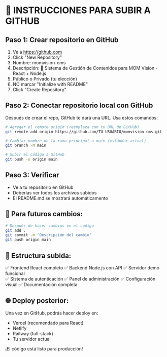 # 🚀 INSTRUCCIONES PARA SUBIR A GITHUB

## Paso 1: Crear repositorio en GitHub
1. Ve a https://github.com
2. Click "New Repository"
3. Nombre: momvision-cms
4. Descripción: 🚀 Sistema de Gestión de Contenidos para MOM Vision - React + Node.js
5. Público o Privado (tu elección)
6. NO marcar "Initialize with README"
7. Click "Create Repository"

## Paso 2: Conectar repositorio local con GitHub
Después de crear el repo, GitHub te dará una URL. Usa estos comandos:

```bash
# Agregar el remote origin (reemplaza con tu URL de GitHub)
git remote add origin https://github.com/TU-USUARIO/momvision-cms.git

# Cambiar nombre de la rama principal a main (estándar actual)
git branch -M main

# Subir el código a GitHub
git push -u origin main
```

## Paso 3: Verificar
- Ve a tu repositorio en GitHub
- Deberías ver todos los archivos subidos
- El README.md se mostrará automáticamente

## 🔄 Para futuros cambios:
```bash
# Después de hacer cambios en el código
git add .
git commit -m "Descripción del cambio"
git push origin main
```

## 📁 Estructura subida:
✅ Frontend React completo
✅ Backend Node.js con API
✅ Servidor demo funcional  
✅ Sistema de autenticación
✅ Panel de administración
✅ Configuración visual
✅ Documentación completa

## 🌐 Deploy posterior:
Una vez en GitHub, podrás hacer deploy en:
- Vercel (recomendado para React)
- Netlify  
- Railway (full-stack)
- Tu servidor actual

¡El código está listo para producción!
